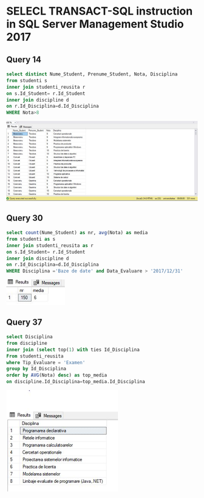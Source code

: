 # SELECL TRANSACT-SQL instruction  in SQL Server Management Studio 2017
## Query 14
```sql
select distinct Nume_Student, Prenume_Student, Nota, Disciplina
from studenti s
inner join studenti_reusita r
on s.Id_Student= r.Id_Student
inner join discipline d
on r.Id_Disciplina=d.Id_Disciplina
WHERE Nota>8
```
![image](https://github.com/FluffyK/BDC_LABS/blob/master/query%2014result.JPG)

## Query 30
```sql
select count(Nume_Student) as nr, avg(Nota) as media
from studenti as s
inner join studenti_reusita as r
on s.Id_Student= r.Id_Student
inner join discipline d
on r.Id_Disciplina=d.Id_Disciplina
WHERE Disciplina ='Baze de date' and Data_Evaluare > '2017/12/31' 
```
![image](https://github.com/FluffyK/BDC_LABS/blob/master/query%2030result.JPG)

## Query 37
```sql
select Disciplina
from discipline 
inner join (select top(1) with ties Id_Disciplina 
From studenti_reusita
where Tip_Evaluare = 'Examen'
group by Id_Disciplina
order by AVG(Nota) desc) as top_media
on discipline.Id_Disciplina=top_media.Id_Disciplina
```
![image](https://github.com/FluffyK/BDC_LABS/blob/master/query%2037result.JPG)
